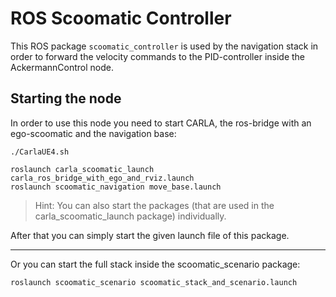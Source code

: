 # ROS Scoomatic Controller

This ROS package `scoomatic_controller` is used by the navigation stack in order to forward the velocity commands to the PID-controller inside the AckermannControl node.

## Starting the node

In order to use this node you need to start CARLA, the ros-bridge with an ego-scoomatic and the navigation base:
```
./CarlaUE4.sh
```
```
roslaunch carla_scoomatic_launch carla_ros_bridge_with_ego_and_rviz.launch
roslaunch scoomatic_navigation move_base.launch
```

>Hint: You can also start the packages (that are used in the carla_scoomatic_launch package) individually.

After that you can simply start the given launch file of this package.

---

Or you can start the full stack inside the scoomatic_scenario package:
```
roslaunch scoomatic_scenario scoomatic_stack_and_scenario.launch
```

